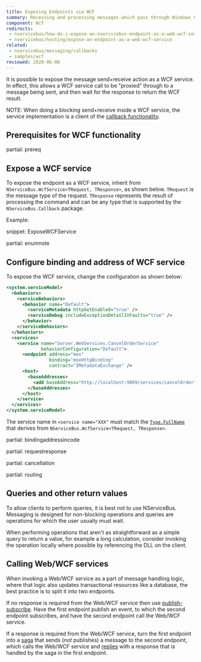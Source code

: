```yaml
---
title: Exposing Endpoints via WCF
summary: Receiving and processing messages which pass through Windows Communication Foundation
component: Wcf
redirects:
 - nservicebus/how-do-i-expose-an-nservicebus-endpoint-as-a-web-wcf-service
 - nservicebus/hosting/expose-an-endpoint-as-a-web-wcf-service
related:
 - nservicebus/messaging/callbacks
 - samples/wcf
reviewed: 2020-06-08
---
```


It is possible to expose the message send+receive action as a WCF service. In effect, this allows a WCF service call to be "proxied" through to a message being sent, and then wait for the response to return the WCF result.

NOTE: When doing a blocking send+receive inside a WCF service, the service implementation is a client of the [callback functionality](/nservicebus/messaging/callbacks.md). 


## Prerequisites for WCF functionality

partial: prereq


## Expose a WCF service

To expose the endpoint as a WCF service, inherit from `NServiceBus.WcfService<TRequest, TResponse>`, as shown below. `TRequest` is the message type of the request. `TResponse` represents the result of processing the command and can be any type that is supported by the `NServiceBus.Callback` package.

Example:

snippet: ExposeWCFService

partial: enumnote


## Configure binding and address of WCF service

To expose the WCF service, change the configuration as shown below:

```xml
<system.serviceModel>
  <behaviors>
    <serviceBehaviors>
      <behavior name="Default">
        <serviceMetadata httpGetEnabled="true" />
        <serviceDebug includeExceptionDetailInFaults="true" />
      </behavior>
    </serviceBehaviors>
  </behaviors>
  <services>
    <service name="Server.WebServices.CancelOrderService"
             behaviorConfiguration="Default">
      <endpoint address="mex"
                binding="mexHttpBinding" 
                contract="IMetadataExchange" />
      <host>
        <baseAddresses>
          <add baseAddress="http://localhost:9009/services/cancelOrder" />
        </baseAddresses>
      </host>
    </service>
  </services>
</system.serviceModel>
```

The service name in `<service name="XXX"` must match the [`Type.FullName`](https://msdn.microsoft.com/en-us/library/system.type.fullname.aspx) that derives from `NServiceBus.WcfService<TRequest, TResponse>`.

partial: bindingaddressincode

partial: requestresponse

partial: cancellation

partial: routing


## Queries and other return values

To allow clients to perform queries, it is best not to use NServiceBus. Messaging is designed for non-blocking operations and queries are operations for which the user usually must wait.

When performing operations that aren't as straightforward as a simple query to return a value, for example a long calculation, consider invoking the operation locally where possible by referencing the DLL on the client.


## Calling Web/WCF services

When invoking a Web/WCF service as a part of message handling logic, where that logic also updates transactional resources like a database, the best practice is to split it into two endpoints.

If no response is required from the Web/WCF service then use [publish-subscribe](/nservicebus/messaging/publish-subscribe/). Have the first endpoint publish an event, to which the second endpoint subscribes, and have the second endpoint call the Web/WCF service. 

If a response is required from the Web/WCF service, turn the first endpoint into a [saga](/nservicebus/sagas/) that sends (_not_ publishes) a message to the second endpoint, which calls the Web/WCF service and [replies](/nservicebus/messaging/reply-to-a-message.md) with a response that is handled by the saga in the first endpoint.
